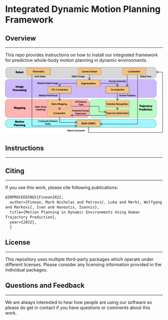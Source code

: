 # Integrated Dynamic Motion Planning Framework

## Overview
-----

This repo provides instructions on how to install our integrated framework
for predictive whole-body motion planning in dynamic environments.

<!-- ![alt text](framework.png) -->
<img src="framework.png" width="700">

## Instructions
-----

## Citing
-----

If you use this work, please cite following publications:

```
@INPROCEEDINGS{Finean2022,
  author={Finean, Mark Nicholas and Petrović, Luka and Merkt, Wolfgang and Marković, Ivan and Havoutis, Ioannis},
  title={Motion Planning in Dynamic Environments Using Human Trajectory Prediction}, 
  year={2022},
  }
```

## License
-----
This repository uses multiple third-party packages which operate under different licenses. 
Please consider any licensing information provided in the individual packages.

## Questions and Feedback
-----
We are always interested to hear how people are using our software so please do get in contact
if you have questions or comments about this work.